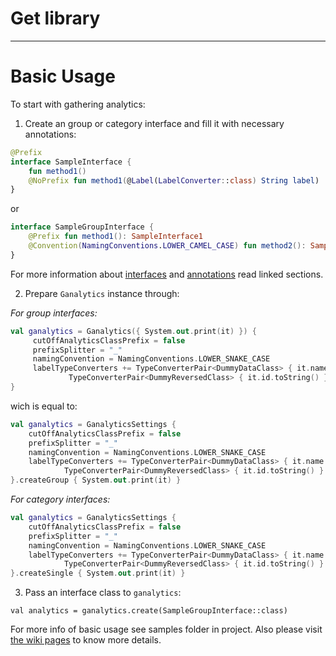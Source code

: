 # Get library
---

# Basic Usage
To start with gathering analytics:
1. Create an group or category interface and fill it with necessary annotations:
```kotlin
@Prefix
interface SampleInterface {
    fun method1()
    @NoPrefix fun method1(@Label(LabelConverter::class) String label)
}
```
or
```kotlin
interface SampleGroupInterface {
    @Prefix fun method1(): SampleInterface1
    @Convention(NamingConventions.LOWER_CAMEL_CASE) fun method2(): SampleInterface2
}
```
For more information about [interfaces](https://github.com/programmerr47/ganalytics/wiki/Interfaces) and [annotations](https://github.com/programmerr47/ganalytics/wiki/Annotations) read linked sections.

2. Prepare `Ganalytics` instance through:

_For group interfaces:_
```kotlin
val ganalytics = Ganalytics({ System.out.print(it) }) {
     cutOffAnalyticsClassPrefix = false
     prefixSplitter = "_"
     namingConvention = NamingConventions.LOWER_SNAKE_CASE
     labelTypeConverters += TypeConverterPair<DummyDataClass> { it.name } +
             TypeConverterPair<DummyReversedClass> { it.id.toString() } 
}
```
wich is equal to:
```kotlin
val ganalytics = GanalyticsSettings {
    cutOffAnalyticsClassPrefix = false
    prefixSplitter = "_"
    namingConvention = NamingConventions.LOWER_SNAKE_CASE
    labelTypeConverters += TypeConverterPair<DummyDataClass> { it.name } +
            TypeConverterPair<DummyReversedClass> { it.id.toString() }
}.createGroup { System.out.print(it) }
```

_For category interfaces:_
```kotlin
val ganalytics = GanalyticsSettings {
    cutOffAnalyticsClassPrefix = false
    prefixSplitter = "_"
    namingConvention = NamingConventions.LOWER_SNAKE_CASE
    labelTypeConverters += TypeConverterPair<DummyDataClass> { it.name } +
            TypeConverterPair<DummyReversedClass> { it.id.toString() }
}.createSingle { System.out.print(it) }
```

3. Pass an interface class to `ganalytics`: 

`val analytics = ganalytics.create(SampleGroupInterface::class)`

For more info of basic usage see samples folder in project.
Also please visit [the wiki pages](https://github.com/programmerr47/ganalytics/wiki) to know more details.
